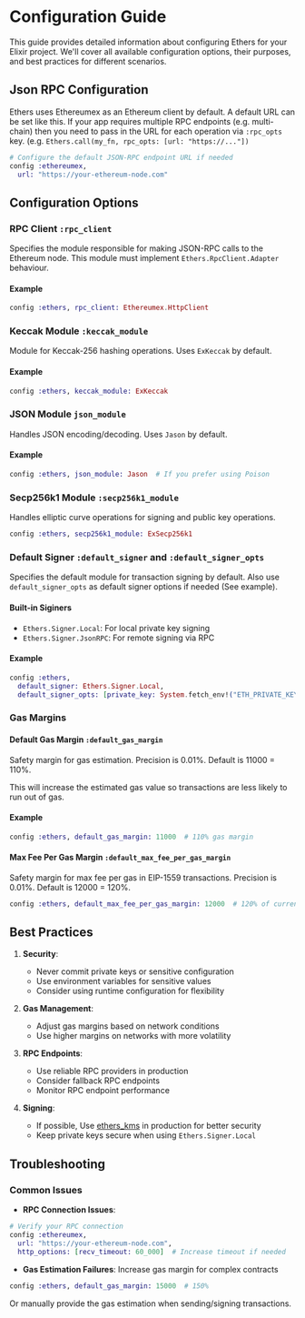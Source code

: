 # Configuration Guide

This guide provides detailed information about configuring Ethers for your Elixir project. We'll cover all available configuration options, their purposes, and best practices for different scenarios.

## Json RPC Configuration

Ethers uses Ethereumex as an Ethereum client by default. A default URL can be set like this.
If your app requires multiple RPC endpoints (e.g. multi-chain) then you need to pass in the URL
for each operation via `:rpc_opts` key. (e.g. `Ethers.call(my_fn, rpc_opts: [url: "https://..."])`

```elixir
# Configure the default JSON-RPC endpoint URL if needed
config :ethereumex,
  url: "https://your-ethereum-node.com"
```

## Configuration Options

### RPC Client `:rpc_client`

Specifies the module responsible for making JSON-RPC calls to the Ethereum node. This module must implement
`Ethers.RpcClient.Adapter` behaviour.

#### Example

```elixir
config :ethers, rpc_client: Ethereumex.HttpClient
```

### Keccak Module `:keccak_module`

Module for Keccak-256 hashing operations. Uses `ExKeccak` by default.

#### Example

```elixir
config :ethers, keccak_module: ExKeccak
```

### JSON Module `json_module`

Handles JSON encoding/decoding. Uses `Jason` by default.

#### Example

```elixir
config :ethers, json_module: Jason  # If you prefer using Poison
```

### Secp256k1 Module `:secp256k1_module`

Handles elliptic curve operations for signing and public key operations.

```elixir
config :ethers, secp256k1_module: ExSecp256k1
```

### Default Signer `:default_signer` and `:default_signer_opts`

Specifies the default module for transaction signing by default.
Also use `default_signer_opts` as default signer options if needed (See example).

#### Built-in Siginers

- `Ethers.Signer.Local`: For local private key signing
- `Ethers.Signer.JsonRPC`: For remote signing via RPC

#### Example

```elixir
config :ethers,
  default_signer: Ethers.Signer.Local,
  default_signer_opts: [private_key: System.fetch_env!("ETH_PRIVATE_KEY")]
```

### Gas Margins

#### Default Gas Margin `:default_gas_margin`

Safety margin for gas estimation. Precision is 0.01%. Default is 11000 = 110%.

This will increase the estimated gas value so transactions are less likely to run out of gas.

#### Example

```elixir
config :ethers, default_gas_margin: 11000  # 110% gas margin
```

#### Max Fee Per Gas Margin `:default_max_fee_per_gas_margin`

Safety margin for max fee per gas in EIP-1559 transactions. Precision is 0.01%. Default is 12000 = 120%.

```elixir
config :ethers, default_max_fee_per_gas_margin: 12000  # 120% of current gas price.
```

## Best Practices

1. **Security**:

   - Never commit private keys or sensitive configuration
   - Use environment variables for sensitive values
   - Consider using runtime configuration for flexibility

2. **Gas Management**:

   - Adjust gas margins based on network conditions
   - Use higher margins on networks with more volatility

3. **RPC Endpoints**:

   - Use reliable RPC providers in production
   - Consider fallback RPC endpoints
   - Monitor RPC endpoint performance

4. **Signing**:
   - If possible, Use [ethers_kms](https://hexdocs.pm/ethers_kms) in production for better security
   - Keep private keys secure when using `Ethers.Signer.Local`

## Troubleshooting

### Common Issues

- **RPC Connection Issues**:

```elixir
# Verify your RPC connection
config :ethereumex,
  url: "https://your-ethereum-node.com",
  http_options: [recv_timeout: 60_000]  # Increase timeout if needed
```

- **Gas Estimation Failures**:
  Increase gas margin for complex contracts

```elixir
config :ethers, default_gas_margin: 15000  # 150%
```

Or manually provide the gas estimation when sending/signing transactions.
